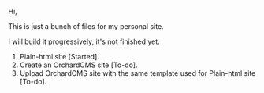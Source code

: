 Hi,

This is just a bunch of files for my personal site.

I will build it progressively, it's not finished yet.

1. Plain-html site [Started].
2. Create an OrchardCMS site [To-do].
3. Upload OrchardCMS site with the same template used for Plain-html site [To-do].